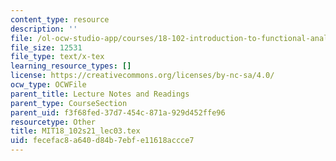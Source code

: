 ```yaml
---
content_type: resource
description: ''
file: /ol-ocw-studio-app/courses/18-102-introduction-to-functional-analysis-spring-2021/fecefac8a640d84b7ebfe11618accce7_MIT18_102s21_lec03.tex
file_size: 12531
file_type: text/x-tex
learning_resource_types: []
license: https://creativecommons.org/licenses/by-nc-sa/4.0/
ocw_type: OCWFile
parent_title: Lecture Notes and Readings
parent_type: CourseSection
parent_uid: f3f68fed-37d7-454c-871a-929d452ffe96
resourcetype: Other
title: MIT18_102s21_lec03.tex
uid: fecefac8-a640-d84b-7ebf-e11618accce7
---
```


